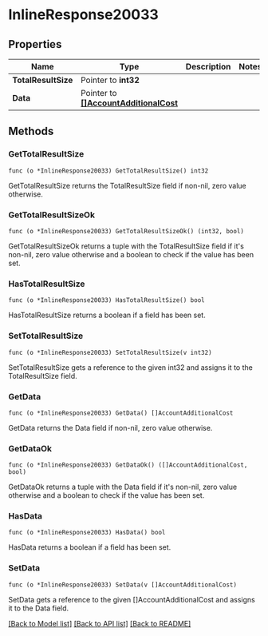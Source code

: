 # InlineResponse20033

## Properties

Name | Type | Description | Notes
------------ | ------------- | ------------- | -------------
**TotalResultSize** | Pointer to **int32** |  | 
**Data** | Pointer to [**[]AccountAdditionalCost**](AccountAdditionalCost.md) |  | 

## Methods

### GetTotalResultSize

`func (o *InlineResponse20033) GetTotalResultSize() int32`

GetTotalResultSize returns the TotalResultSize field if non-nil, zero value otherwise.

### GetTotalResultSizeOk

`func (o *InlineResponse20033) GetTotalResultSizeOk() (int32, bool)`

GetTotalResultSizeOk returns a tuple with the TotalResultSize field if it's non-nil, zero value otherwise
and a boolean to check if the value has been set.

### HasTotalResultSize

`func (o *InlineResponse20033) HasTotalResultSize() bool`

HasTotalResultSize returns a boolean if a field has been set.

### SetTotalResultSize

`func (o *InlineResponse20033) SetTotalResultSize(v int32)`

SetTotalResultSize gets a reference to the given int32 and assigns it to the TotalResultSize field.

### GetData

`func (o *InlineResponse20033) GetData() []AccountAdditionalCost`

GetData returns the Data field if non-nil, zero value otherwise.

### GetDataOk

`func (o *InlineResponse20033) GetDataOk() ([]AccountAdditionalCost, bool)`

GetDataOk returns a tuple with the Data field if it's non-nil, zero value otherwise
and a boolean to check if the value has been set.

### HasData

`func (o *InlineResponse20033) HasData() bool`

HasData returns a boolean if a field has been set.

### SetData

`func (o *InlineResponse20033) SetData(v []AccountAdditionalCost)`

SetData gets a reference to the given []AccountAdditionalCost and assigns it to the Data field.


[[Back to Model list]](../README.md#documentation-for-models) [[Back to API list]](../README.md#documentation-for-api-endpoints) [[Back to README]](../README.md)


